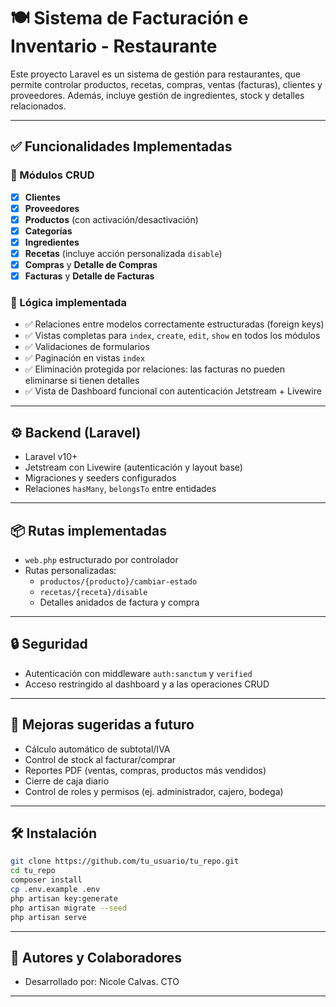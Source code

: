 
# 🍽️ Sistema de Facturación e Inventario - Restaurante

Este proyecto Laravel es un sistema de gestión para restaurantes, que permite controlar productos, recetas, compras, ventas (facturas), clientes y proveedores. Además, incluye gestión de ingredientes, stock y detalles relacionados.

---

## ✅ Funcionalidades Implementadas

### 🧾 Módulos CRUD
- [x] **Clientes**
- [x] **Proveedores**
- [x] **Productos** (con activación/desactivación)
- [x] **Categorías**
- [x] **Ingredientes**
- [x] **Recetas** (incluye acción personalizada `disable`)
- [x] **Compras** y **Detalle de Compras**
- [x] **Facturas** y **Detalle de Facturas**

### 🧩 Lógica implementada
- ✅ Relaciones entre modelos correctamente estructuradas (foreign keys)
- ✅ Vistas completas para `index`, `create`, `edit`, `show` en todos los módulos
- ✅ Validaciones de formularios
- ✅ Paginación en vistas `index`
- ✅ Eliminación protegida por relaciones: las facturas no pueden eliminarse si tienen detalles
- ✅ Vista de Dashboard funcional con autenticación Jetstream + Livewire

---

## ⚙️ Backend (Laravel)

- Laravel v10+
- Jetstream con Livewire (autenticación y layout base)
- Migraciones y seeders configurados
- Relaciones `hasMany`, `belongsTo` entre entidades

---

## 📦 Rutas implementadas

- `web.php` estructurado por controlador
- Rutas personalizadas:
  - `productos/{producto}/cambiar-estado`
  - `recetas/{receta}/disable`
  - Detalles anidados de factura y compra

---

## 🔒 Seguridad

- Autenticación con middleware `auth:sanctum` y `verified`
- Acceso restringido al dashboard y a las operaciones CRUD

---

## 📌 Mejoras sugeridas a futuro

- Cálculo automático de subtotal/IVA
- Control de stock al facturar/comprar
- Reportes PDF (ventas, compras, productos más vendidos)
- Cierre de caja diario
- Control de roles y permisos (ej. administrador, cajero, bodega)

---

## 🛠 Instalación

```bash
git clone https://github.com/tu_usuario/tu_repo.git
cd tu_repo
composer install
cp .env.example .env
php artisan key:generate
php artisan migrate --seed
php artisan serve
```

---

## 👤 Autores y Colaboradores

- Desarrollado por: Nicole Calvas. CTO
---
